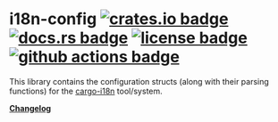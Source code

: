 # i18n-config [![crates.io badge](https://img.shields.io/crates/v/i18n-config.svg)](https://crates.io/crates/i18n-config) [![docs.rs badge](https://docs.rs/i18n-config/badge.svg)](https://docs.rs/i18n-config/) [![license badge](https://img.shields.io/github/license/kellpossible/cargo-i18n)](https://github.com/kellpossible/cargo-i18n/blob/master/i18n-config/LICENSE.txt) [![github actions badge](https://github.com/kellpossible/cargo-i18n/workflows/Rust/badge.svg)](https://github.com/kellpossible/cargo-i18n/actions?query=workflow%3ARust)

This library contains the configuration structs (along with their parsing functions) for the [cargo-i18n](https://crates.io/crates/cargo_i18n) tool/system.

**[Changelog](https://github.com/kellpossible/cargo-i18n/blob/master/i18n-config/CHANGELOG.md)**
